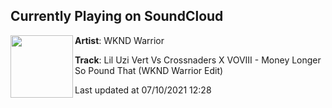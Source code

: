 ## Currently Playing on SoundCloud

[<img align="left" width="100" src="https://i1.sndcdn.com/artworks-000224237686-my2yx2-t500x500.jpg">](https://soundcloud.com/iamwkndwarrior/lil-uzi-vert-vs-crossnaders-x-voviii-money-longer-pound-that-pussy)

**Artist**: WKND Warrior 

**Track**: Lil Uzi Vert Vs Crossnaders X VOVIII - Money Longer So Pound That (WKND Warrior Edit)

Last updated at 07/10/2021 12:28
